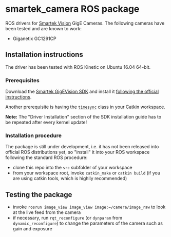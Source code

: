 # smartek_camera ROS package

ROS drivers for [Smartek Vision](https://smartek.vision/home/) GigE Cameras. The following cameras have been tested and are known to work:

- Giganetix GC1291CP

## Installation instructions

The driver has been tested with ROS Kinetic on Ubuntu 16.04 64-bit.

### Prerequisites

Download the [Smartek GigEVision SDK](https://smartek.vision/header-menu/media-center/) and install it [following the official instructions](https://smartek.vision/fileadmin/SMARTEKVision_GigEVisionSDK_Linux_Readme.txt).

Another prerequisite is having the [`timesync`](https://github.com/larics/timesync_ros) class in your Catkin workspace.

**Note:** The "Driver Installation" section of the SDK installation guide has to be repeated after every kernel update!

### Installation procedure

The package is still under development, i.e. it has not been released into official ROS distributions yet, so "install" it into your ROS workspace following the standard ROS procedure:

- clone this repo into the `src` subfolder of your workspace
- from your workspace root, invoke `catkin_make` or `catkin build` (if you are using catkin tools, which is highlly recommended)

## Testing the package

- invoke `rosrun image_view image_view image:=/camera/image_raw` to look at the live feed from the camera
- if necessary, run `rqt_reconfigure` (or `dynparam` from `dynamic_reconfigure`) to change the parameters of the camera such as gain and exposure
